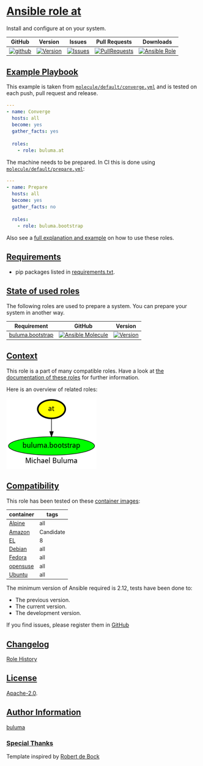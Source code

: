# [Ansible role at](https://galaxy.ansible.com/ui/standalone/roles/buluma/at/documentation)

Install and configure at on your system.

|GitHub|Version|Issues|Pull Requests|Downloads|
|------|-------|------|-------------|---------|
|[![github](https://github.com/buluma/ansible-role-at/actions/workflows/molecule.yml/badge.svg)](https://github.com/buluma/ansible-role-at/actions/workflows/molecule.yml)|[![Version](https://img.shields.io/github/release/buluma/ansible-role-at.svg)](https://github.com/buluma/ansible-role-at/releases/)|[![Issues](https://img.shields.io/github/issues/buluma/ansible-role-at.svg)](https://github.com/buluma/ansible-role-at/issues/)|[![PullRequests](https://img.shields.io/github/issues-pr-closed-raw/buluma/ansible-role-at.svg)](https://github.com/buluma/ansible-role-at/pulls/)|[![Ansible Role](https://img.shields.io/ansible/role/d/buluma/at)](https://galaxy.ansible.com/ui/standalone/roles/buluma/at/documentation)|

## [Example Playbook](#example-playbook)

This example is taken from [`molecule/default/converge.yml`](https://github.com/buluma/ansible-role-at/blob/master/molecule/default/converge.yml) and is tested on each push, pull request and release.

```yaml
---
- name: Converge
  hosts: all
  become: yes
  gather_facts: yes

  roles:
    - role: buluma.at
```

The machine needs to be prepared. In CI this is done using [`molecule/default/prepare.yml`](https://github.com/buluma/ansible-role-at/blob/master/molecule/default/prepare.yml):

```yaml
---
- name: Prepare
  hosts: all
  become: yes
  gather_facts: no

  roles:
    - role: buluma.bootstrap
```

Also see a [full explanation and example](https://buluma.github.io/how-to-use-these-roles.html) on how to use these roles.


## [Requirements](#requirements)

- pip packages listed in [requirements.txt](https://github.com/buluma/ansible-role-at/blob/master/requirements.txt).

## [State of used roles](#state-of-used-roles)

The following roles are used to prepare a system. You can prepare your system in another way.

| Requirement | GitHub | Version |
|-------------|--------|--------|
|[buluma.bootstrap](https://galaxy.ansible.com/buluma/bootstrap)|[![Ansible Molecule](https://github.com/buluma/ansible-role-bootstrap/actions/workflows/molecule.yml/badge.svg)](https://github.com/buluma/ansible-role-bootstrap/actions/workflows/molecule.yml)|[![Version](https://img.shields.io/github/release/buluma/ansible-role-bootstrap.svg)](https://github.com/shadowwalker/ansible-role-bootstrap)|

## [Context](#context)

This role is a part of many compatible roles. Have a look at [the documentation of these roles](https://buluma.github.io/) for further information.

Here is an overview of related roles:

![dependencies](https://raw.githubusercontent.com/buluma/ansible-role-at/png/requirements.png "Dependencies")

## [Compatibility](#compatibility)

This role has been tested on these [container images](https://hub.docker.com/u/buluma):

|container|tags|
|---------|----|
|[Alpine](https://hub.docker.com/repository/docker/buluma/alpine/general)|all|
|[Amazon](https://hub.docker.com/repository/docker/buluma/amazonlinux/general)|Candidate|
|[EL](https://hub.docker.com/repository/docker/buluma/enterpriselinux/general)|8|
|[Debian](https://hub.docker.com/repository/docker/buluma/debian/general)|all|
|[Fedora](https://hub.docker.com/repository/docker/buluma/fedora/general)|all|
|[opensuse](https://hub.docker.com/repository/docker/buluma/opensuse/general)|all|
|[Ubuntu](https://hub.docker.com/repository/docker/buluma/ubuntu/general)|all|

The minimum version of Ansible required is 2.12, tests have been done to:

- The previous version.
- The current version.
- The development version.

If you find issues, please register them in [GitHub](https://github.com/buluma/ansible-role-at/issues)

## [Changelog](#changelog)

[Role History](https://github.com/buluma/ansible-role-at/blob/master/CHANGELOG.md)

## [License](#license)

[Apache-2.0](https://github.com/buluma/ansible-role-at/blob/master/LICENSE).

## [Author Information](#author-information)

[buluma](https://buluma.github.io/)


### [Special Thanks](#special-thanks)

Template inspired by [Robert de Bock](https://github.com/robertdebock)
